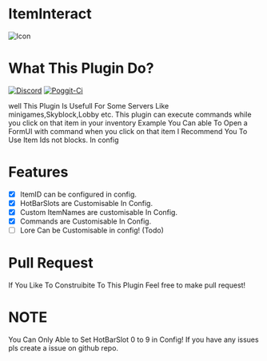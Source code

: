 # ItemInteract
![Icon](https://media.discordapp.net/attachments/833740411091812410/864464160909033522/icon.png.png)
# What This Plugin Do?
[![Discord](https://img.shields.io/discord/829219859183173683.svg?label=&logo=discord&logoColor=ffffff&color=7389D8&labelColor=6A7EC2)](https://discord.gg/rqPHRxeTEu) 
[![Poggit-Ci](https://poggit.pmmp.io/ci.shield/MrNinja008/ItemInteract/ItemInteract)](https://poggit.pmmp.io/ci/MrNinja008/ItemInteract/ItemInteract)

well This Plugin Is Usefull For Some Servers Like minigames,Skyblock,Lobby
etc. This plugin can execute commands while you click on that item in your inventory
Example You Can able To Open a FormUI with command when you click on that item
I Recommend You To Use Item Ids not blocks. In config

# Features 
- [X] ItemID can be configured in config.
- [X] HotBarSlots are Customisable In Config. 
- [X] Custom ItemNames are customisable In Config.
- [X] Commands are Customisable In Config.
- [ ] Lore Can be Customisable in config! (Todo)

# Pull Request
If You Like To Construibite To This Plugin Feel free to make pull request!

# NOTE 
You Can Only Able to Set HotBarSlot 0 to 9 in Config!
If you have any issues pls create a issue on github repo.
